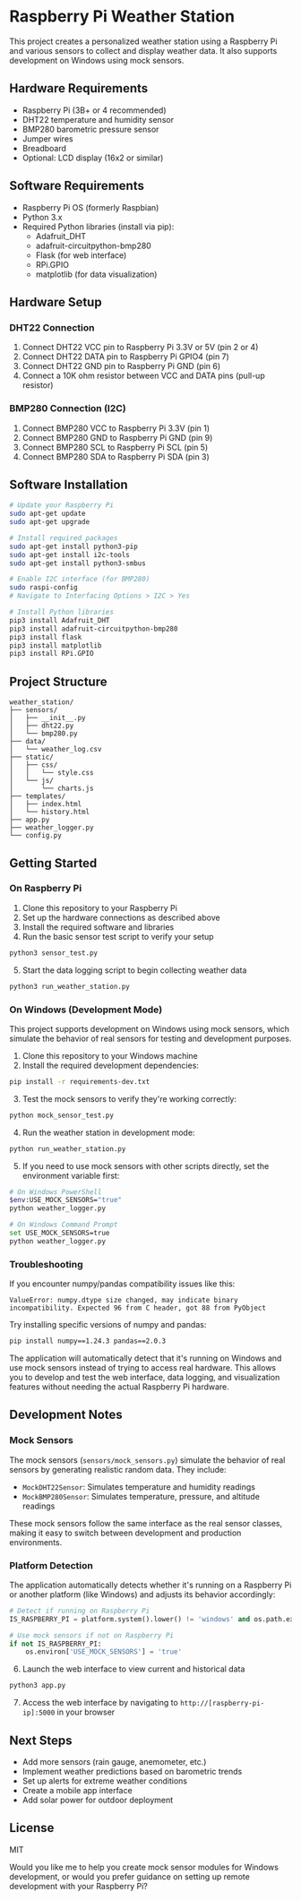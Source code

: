 # Raspberry Pi Weather Station

This project creates a personalized weather station using a Raspberry Pi and various sensors to collect and display weather data. It also supports development on Windows using mock sensors.

## Hardware Requirements

- Raspberry Pi (3B+ or 4 recommended)
- DHT22 temperature and humidity sensor
- BMP280 barometric pressure sensor
- Jumper wires
- Breadboard
- Optional: LCD display (16x2 or similar)

## Software Requirements

- Raspberry Pi OS (formerly Raspbian)
- Python 3.x
- Required Python libraries (install via pip):
  - Adafruit_DHT
  - adafruit-circuitpython-bmp280
  - Flask (for web interface)
  - RPi.GPIO
  - matplotlib (for data visualization)

## Hardware Setup

### DHT22 Connection

1. Connect DHT22 VCC pin to Raspberry Pi 3.3V or 5V (pin 2 or 4)
2. Connect DHT22 DATA pin to Raspberry Pi GPIO4 (pin 7)
3. Connect DHT22 GND pin to Raspberry Pi GND (pin 6)
4. Connect a 10K ohm resistor between VCC and DATA pins (pull-up resistor)

### BMP280 Connection (I2C)

1. Connect BMP280 VCC to Raspberry Pi 3.3V (pin 1)
2. Connect BMP280 GND to Raspberry Pi GND (pin 9)
3. Connect BMP280 SCL to Raspberry Pi SCL (pin 5)
4. Connect BMP280 SDA to Raspberry Pi SDA (pin 3)

## Software Installation

```bash
# Update your Raspberry Pi
sudo apt-get update
sudo apt-get upgrade

# Install required packages
sudo apt-get install python3-pip
sudo apt-get install i2c-tools
sudo apt-get install python3-smbus

# Enable I2C interface (for BMP280)
sudo raspi-config
# Navigate to Interfacing Options > I2C > Yes

# Install Python libraries
pip3 install Adafruit_DHT
pip3 install adafruit-circuitpython-bmp280
pip3 install flask
pip3 install matplotlib
pip3 install RPi.GPIO
```

## Project Structure

```
weather_station/
├── sensors/
│   ├── __init__.py
│   ├── dht22.py
│   └── bmp280.py
├── data/
│   └── weather_log.csv
├── static/
│   ├── css/
│   │   └── style.css
│   └── js/
│       └── charts.js
├── templates/
│   ├── index.html
│   └── history.html
├── app.py
├── weather_logger.py
└── config.py
```

## Getting Started

### On Raspberry Pi

1. Clone this repository to your Raspberry Pi
2. Set up the hardware connections as described above
3. Install the required software and libraries
4. Run the basic sensor test script to verify your setup

```bash
python3 sensor_test.py
```

5. Start the data logging script to begin collecting weather data

```bash
python3 run_weather_station.py
```

### On Windows (Development Mode)

This project supports development on Windows using mock sensors, which simulate the behavior of real sensors for testing and development purposes.

1. Clone this repository to your Windows machine
2. Install the required development dependencies:

```bash
pip install -r requirements-dev.txt
```

3. Test the mock sensors to verify they're working correctly:

```bash
python mock_sensor_test.py
```

4. Run the weather station in development mode:

```bash
python run_weather_station.py
```

5. If you need to use mock sensors with other scripts directly, set the environment variable first:

```bash
# On Windows PowerShell
$env:USE_MOCK_SENSORS="true"
python weather_logger.py

# On Windows Command Prompt
set USE_MOCK_SENSORS=true
python weather_logger.py
```

### Troubleshooting

If you encounter numpy/pandas compatibility issues like this:

```
ValueError: numpy.dtype size changed, may indicate binary incompatibility. Expected 96 from C header, got 88 from PyObject
```

Try installing specific versions of numpy and pandas:

```bash
pip install numpy==1.24.3 pandas==2.0.3
```

The application will automatically detect that it's running on Windows and use mock sensors instead of trying to access real hardware. This allows you to develop and test the web interface, data logging, and visualization features without needing the actual Raspberry Pi hardware.

## Development Notes

### Mock Sensors

The mock sensors (`sensors/mock_sensors.py`) simulate the behavior of real sensors by generating realistic random data. They include:

- `MockDHT22Sensor`: Simulates temperature and humidity readings
- `MockBMP280Sensor`: Simulates temperature, pressure, and altitude readings

These mock sensors follow the same interface as the real sensor classes, making it easy to switch between development and production environments.

### Platform Detection

The application automatically detects whether it's running on a Raspberry Pi or another platform (like Windows) and adjusts its behavior accordingly:

```python
# Detect if running on Raspberry Pi
IS_RASPBERRY_PI = platform.system().lower() != 'windows' and os.path.exists('/sys/firmware/devicetree/base/model')

# Use mock sensors if not on Raspberry Pi
if not IS_RASPBERRY_PI:
    os.environ['USE_MOCK_SENSORS'] = 'true'
```



6. Launch the web interface to view current and historical data

```bash
python3 app.py
```

7. Access the web interface by navigating to `http://[raspberry-pi-ip]:5000` in your browser

## Next Steps

- Add more sensors (rain gauge, anemometer, etc.)
- Implement weather predictions based on barometric trends
- Set up alerts for extreme weather conditions
- Create a mobile app interface
- Add solar power for outdoor deployment

## License

MIT




Would you like me to help you create mock sensor modules for Windows development, or would you prefer guidance on setting up remote development with your Raspberry Pi?